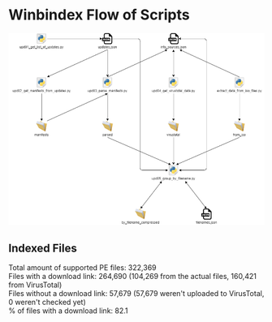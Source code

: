 # Winbindex Flow of Scripts

![winbindex-scripts-flow.png](winbindex-scripts-flow.png)

## Indexed Files

<!--FileStats-->
Total amount of supported PE files: 322,369  
Files with a download link: 264,690 (104,269 from the actual files, 160,421 from VirusTotal)  
Files without a download link: 57,679 (57,679 weren't uploaded to VirusTotal, 0 weren't checked yet)  
% of files with a download link: 82.1  
<!--/FileStats-->
